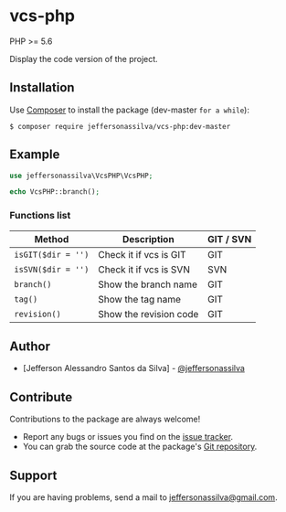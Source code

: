 vcs-php
================

PHP >= 5.6

Display the code version of the project.

Installation
------------

Use [Composer] to install the package (dev-master `for a while`):

```
$ composer require jeffersonassilva/vcs-php:dev-master
```

Example
-------

```php
use jeffersonassilva\VcsPHP\VcsPHP;

echo VcsPHP::branch();
```

### Functions list

Method             | Description            | GIT / SVN
------------------ | ---------------------- | --------------------
`isGIT($dir = '')` | Check it if vcs is GIT | GIT
`isSVN($dir = '')` | Check it if vcs is SVN | SVN
`branch()`         | Show the branch name   | GIT
`tag()`            | Show the tag name      | GIT
`revision()`       | Show the revision code | GIT

Author
-------

* [Jefferson Alessandro Santos da Silva] - [@jeffersonassilva]

Contribute
----------

Contributions to the package are always welcome!

* Report any bugs or issues you find on the [issue tracker].
* You can grab the source code at the package's [Git repository].

Support
-------

If you are having problems, send a mail to jeffersonassilva@gmail.com.


[Composer]: https://getcomposer.org
[issue tracker]: https://github.com/jeffersonassilva/vcs-php/issues
[Git repository]: https://github.com/jeffersonassilva/vcs-php
[@jeffersonassilva]: https://instagram.com/jeffersonassilva/